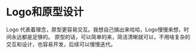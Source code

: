 Logo和原型设计
=============

Logo 代表着理念，原型更容易交互。我想自己搞出来哈哈，Logo慢慢来想，时间永远都是足够的。
原型的话，可以简单的来，简洁清晰就可以，不用啥复杂的交互和设计，也容易开发，后续可以慢慢迭代。
